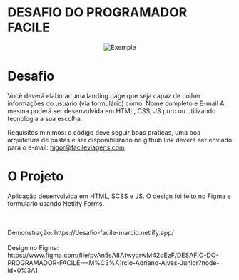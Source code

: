 # DESAFIO DO PROGRAMADOR FACILE

<p align="center">
  <img alt="Exemple" src="https://github.com/MarcioAlvior/desafio_facile/blob/master/print.PNG" />
</p>

# Desafio

Você deverá elaborar uma landing page que seja capaz
de colher informações do usuário (via formulário) como:
Nome completo e E-mail
A mesma poderá ser desenvolvida em HTML, CSS, JS puro
ou utilizando tecnologia a sua escolha.

Requisitos mínimos: o código deve seguir boas práticas,
uma boa arquitetura de pastas e ser disponibilizado no github
link deverá ser enviado para o e-mail: higor@facileviagens.com

# O Projeto

Aplicação desenvolvida em HTML, SCSS e JS. O design foi feito no Figma e formulario usando Netlify Forms.

<br>
<br>
Demonstração:
https://desafio-facile-marcio.netlify.app/ 
<br>
<br>
Design no Figma:
https://www.figma.com/file/pvAn5sA8AfwyqrwM42dEzF/DESAFIO-DO-PROGRAMADOR-FACILE---M%C3%A1rcio-Adriano-Alves-Junior?node-id=0%3A1
<br>
